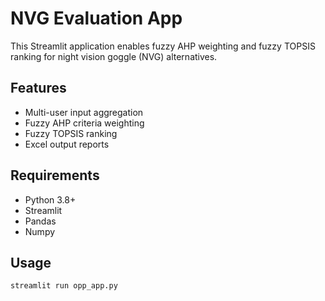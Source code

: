 # NVG Evaluation App

This Streamlit application enables fuzzy AHP weighting and fuzzy TOPSIS ranking for night vision goggle (NVG) alternatives.

## Features
- Multi-user input aggregation
- Fuzzy AHP criteria weighting
- Fuzzy TOPSIS ranking
- Excel output reports

## Requirements
- Python 3.8+
- Streamlit
- Pandas
- Numpy

## Usage
```bash
streamlit run opp_app.py
